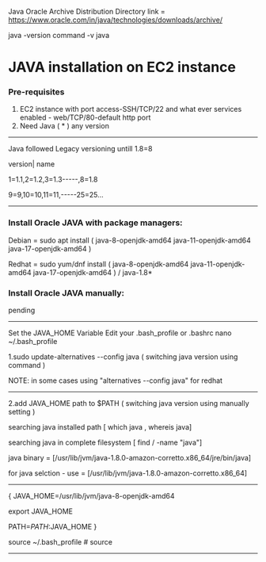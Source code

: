 Java Oracle Archive Distribution Directory link = https://www.oracle.com/in/java/technologies/downloads/archive/

java -version
command -v java

# JAVA installation on EC2 instance
### Pre-requisites
1. EC2 instance with port access-SSH/TCP/22 and what ever services enabled - web/TCP/80-default http port
2. Need Java ( * ) any version

--------------------------------------------------------

Java followed Legacy versioning untill 1.8=8

version| name

1=1.1,2=1.2,3=1.3-----,8=1.8

9=9,10=10,11=11,-----25=25...

-------------------------------------------------------

### Install Oracle JAVA with package managers:
Debian = sudo apt install ( java-8-openjdk-amd64  java-11-openjdk-amd64  java-17-openjdk-amd64 )

Redhat = sudo yum/dnf install (  java-8-openjdk-amd64  java-11-openjdk-amd64  java-17-openjdk-amd64 ) / java-1.8*

### Install Oracle JAVA manually:
pending

------------------------------------------------------

Set the JAVA_HOME Variable
Edit your .bash_profile or .bashrc
nano ~/.bash_profile

1.sudo update-alternatives --config java ( switching java version using command )

NOTE: in some cases using "alternatives --config java"  for redhat

-----------------------------------------------------------------------------------

2.add JAVA_HOME path to $PATH ( switching java version using manually setting )

searching java installed path [ which java , whereis java]

searching java in complete filesystem [ find / -name "java"]

java binary = [/usr/lib/jvm/java-1.8.0-amazon-corretto.x86_64/jre/bin/java]

for java selction - use = [/usr/lib/jvm/java-1.8.0-amazon-corretto.x86_64]

-----------------------------------------------------------------------------------

{ JAVA_HOME=/usr/lib/jvm/java-8-openjdk-amd64

export JAVA_HOME

PATH=$PATH:$JAVA_HOME  }

source ~/.bash_profile  # source

-----------------------------------------------------------------------------------
